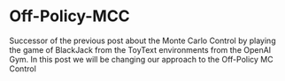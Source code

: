# Off-Policy-MCC
Successor of the previous post about the Monte Carlo Control by playing the game of BlackJack from the ToyText environments from the OpenAI Gym. In this post we will be changing our approach to the Off-Policy MC Control
